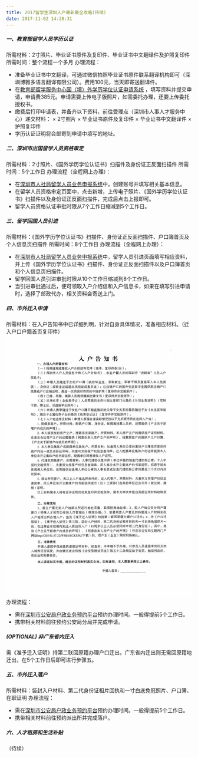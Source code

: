 ```yaml
---
title: 2017留学生深圳入户最新最全攻略(待续)
date: 2017-11-02 14:28:31
---
```


##### 一、教育部留学人员学历认证
所需材料：2寸照片、毕业证书原件及复印件、毕业证书中文翻译件及护照复印件
所需时间：整个流程一个多月
办理流程：
- 准备毕业证书中文翻译，可通过微信拍照毕业证书原件联系翻译机构即可（深圳博雅多语言翻译有限公司）。费用100元，当天即寄送翻译件。
- 在[教育部留学服务中心国（境）外学历学位认证申请系统](http://renzheng.cscse.edu.cn/Login.aspx) ，填写资料并提交申请，申请费385元。申请需要上传电子版照片，如需委托办理，还要上传委托授权书。
- 缴费后打印申请表，并备齐以下资料，前往受理点（深圳市人事人才服务中心）递交材料：
× 2寸照片
× 毕业证书原件及复印件
× 毕业证书中文翻译件
× 护照复印件
- 学历认证证明将会邮寄到申请中填写的地址。

##### 二、深圳市出国留学人员资格审定
所需材料：2寸照片、《国外学历学位认证书》扫描件及身份证正反面扫描件
所需时间：5个工作日
办理流程（全程网上办理）：
- 在[深圳市人社局留学人员业务申报系统](https://sz12333.gov.cn/lxrysb/loginOutUserFirstCA.do?method=loginAbroadForApplyCA&itemCode=30000047569558324813440300)中，创建账号并填写相关基本信息。
- 在留学人员资格审定页面中，点击新增，上传电子照片、《国外学历学位认证书》扫描件以及身份证正反面扫描件，完成后点击上报即可。
- 留学人员资格认证审批时限从7个工作日缩减到5个工作日。

##### 三、留学回国人员引进
所需材料：《国外学历学位认证书》扫描件、身份证正反面扫描件、户口簿首页及个人信息页扫描件
所需时间：8个工作日
办理流程（全程网上办理）：
- 在[深圳市人社局留学人员业务申报系统](https://sz12333.gov.cn/lxrysb/loginOutUserFirstCA.do?method=loginAbroadForApplyCA&itemCode=30000047569558324813440300)中，留学人员引进页面填写相应资料，并上传《国外学历学位认证书》扫描件、身份证正反面扫描件以及户口簿首页和个人信息页扫描件。
- 留学回国人员引进审批时限从10个工作日缩减到8个工作日。
- 当引进审批通过后，便可领取入户介绍信和入户信息卡，如果在填写引进申请时，选择了邮政代办，相关资料会寄送上门。

##### 四、市外迁入申请
所需材料：在入户告知书中已详细列明，针对自身具体情况，准备相应材料。（迁入户口户籍首页复印件）
![](/images/resident_registration/notice.png)
办理流程：
- 需在[深圳市公安局户政业务预约平台](http://hzyy.szga.gov.cn/index.shtml)预约办理时间。一般得提前5个工作日。
- 携带相关材料前往预约公安局分局并完成申请。

##### (OPTIONAL) 非广东省内迁入
需《准予迁入证明》持第二联回原籍办理户口迁出，广东省内迁出则无需回原籍地迁出，在5个工作日后即可进行步骤五。

##### 五、市外迁入落户
所需材料：袋封入户材料、第二代身份证相片回执和一寸白底免冠照片、户口簿、在职证明
办理流程：
- 需在[深圳市公安局户政业务预约平台](http://hzyy.szga.gov.cn/index.shtml)预约办理时间。一般得提前5个工作日。
- 携带相关材料前往预约派出所并完成落户。



##### 六、人才租房和生活补贴
（待续）


 
